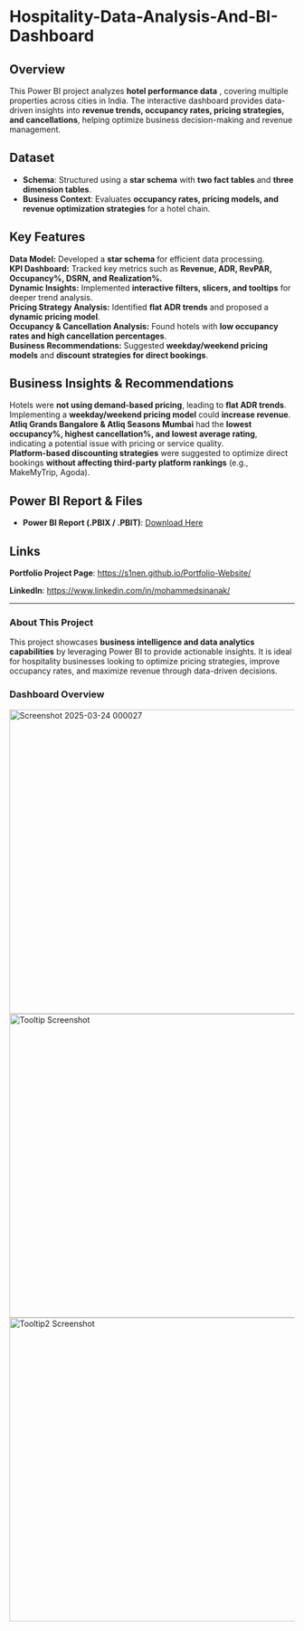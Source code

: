 # Hospitality-Data-Analysis-And-BI-Dashboard
## **Overview**
This Power BI project analyzes **hotel performance data** , covering multiple properties across cities in India. The interactive dashboard provides data-driven insights into **revenue trends, occupancy rates, pricing strategies, and cancellations**, helping optimize business decision-making and revenue management.

## **Dataset**
- **Schema**: Structured using a **star schema** with **two fact tables** and **three dimension tables**.
- **Business Context**: Evaluates **occupancy rates, pricing models, and revenue optimization strategies** for a hotel chain.

## **Key Features**
 **Data Model:** Developed a **star schema** for efficient data processing.  
 **KPI Dashboard:** Tracked key metrics such as **Revenue, ADR, RevPAR, Occupancy%, DSRN, and Realization%.**  
 **Dynamic Insights:** Implemented **interactive filters, slicers, and tooltips** for deeper trend analysis.  
 **Pricing Strategy Analysis:** Identified **flat ADR trends** and proposed a **dynamic pricing model**.  
 **Occupancy & Cancellation Analysis:** Found hotels with **low occupancy rates and high cancellation percentages**.  
 **Business Recommendations:** Suggested **weekday/weekend pricing models** and **discount strategies for direct bookings**.  

## **Business Insights & Recommendations**
 Hotels were **not using demand-based pricing**, leading to **flat ADR trends**.  
 Implementing a **weekday/weekend pricing model** could **increase revenue**.  
 **Atliq Grands Bangalore & Atliq Seasons Mumbai** had the **lowest occupancy%, highest cancellation%, and lowest average rating**, indicating a potential issue with 
  pricing or service quality.  
 **Platform-based discounting strategies** were suggested to optimize direct bookings **without affecting third-party platform rankings** (e.g., MakeMyTrip, Agoda).

## **Power BI Report & Files**
- **Power BI Report (.PBIX / .PBIT)**: [Download Here](https://drive.google.com/drive/folders/19DvArths-RAZNM-H2pLkZZZdUdHjVV6C?usp=sharing)   

## **Links**  
 **Portfolio Project Page**: https://s1nen.github.io/Portfolio-Website/

 **LinkedIn**: https://www.linkedin.com/in/mohammedsinanak/

---
### **About This Project**
This project showcases **business intelligence and data analytics capabilities** by leveraging Power BI to provide actionable insights. It is ideal for hospitality businesses looking to optimize pricing strategies, improve occupancy rates, and maximize revenue through data-driven decisions.

### **Dashboard Overview**
<img width="538" alt="Screenshot 2025-03-24 000027" src="https://github.com/user-attachments/assets/a2d78618-74bd-4f87-9f77-4d6c76d58b25" />

<img width="537" alt="Tooltip Screenshot" src="https://github.com/user-attachments/assets/707e2d97-ed0e-4dac-995b-800421e4b5b7" />

<img width="537" alt="Tooltip2 Screenshot" src="https://github.com/user-attachments/assets/55ed5e6b-0e00-4351-8df2-dc4de7278980" />


